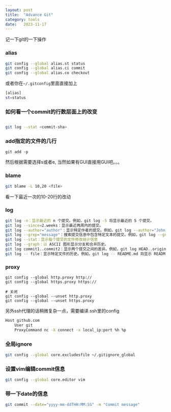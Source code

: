 ```yaml
---
layout: post
title:  "Advance Git"
category: tools
date:   2023-11-17
---
```


记一下git的一下操作

### alias

```bash
git config --global alias.st status
git config --global alias.ci commit
git config --global alias.co checkout
```

或者你在`~/.gitconfig`里面直接加上

```bash
[alias]
st=status

```

### 如何看一个commit的行数层面上的改变

```bash

git log --stat <commit-sha>

```

### add指定的文件的几行

```base
git add -p
```

然后根据需要选择s或者e, 当然如果有GUI直接用GUI吧。。。

### blame

```bash
git blame -L 10,20 <file>
```

看一下最近一次的10-20行的改动

### log

```bash
git log -n：显示最近的 n 个提交。例如，git log -5 将显示最近的 5 个提交。
git log --since=2.weeks：显示最近两周内的提交。
git log --author="author"：显示特定作者的提交。例如，git log --author="John" 将显示 John 的所有提交。
git log --grep="message"：搜索提交信息中包含特定文本的提交。例如，git log --grep="bug fix" 将搜索提交信息中包含 "bug fix" 的提交。
git log --stat：显示每个提交的文件修改统计信息
git log --graph：以 ASCII 图形显示分支和合并历史。
git log commit1..commit2：显示两个提交之间的差异。例如，git log HEAD..origin/master 将显示当前 HEAD 和 origin/master 之间的差异。(单commit也可以)
git log -- file：显示特定文件的历史。例如，git log -- README.md 将显示 README.md 文件的修改历史。

```

### proxy

```base
git config --global http.proxy http://
git config --global https.proxy https://

# 关闭
git config --global --unset http.proxy
git config --global --unset https.proxy
```

另外ssh代理的话稍微复杂一点，需要编译.ssh里的config

```bash
Host github.com
    User git
    ProxyCommand nc -X connect -x local_ip:port %h %p
```

### 全局ignore

```bash
git config --global core.excludesfile ~/.gitignore_global
```

### 设置vim编辑commit信息

```bash
git config --global core.editor vim
```

### 带一下date的信息

```bash
git commit --date="yyyy-mm-ddTHH:MM:SS" -m "Commit message"
```
